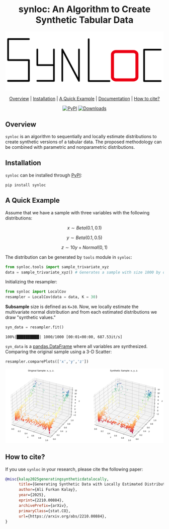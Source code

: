 <div align="center">

# synloc: An Algorithm to Create Synthetic Tabular Data

<img src="https://raw.githubusercontent.com/alfurka/synloc/main/assets/logo_white_bc.png" alt = 'synloc'>

[Overview](#overview) | [Installation](#installation) | [A Quick Example](#a-quick-example) | [Documentation](https://alfurka.github.io/synloc/) | [How to cite?](#how-to-cite)

[![PyPI](https://img.shields.io/pypi/v/synloc)](https://pypi.org/project/synloc) [![Downloads](https://static.pepy.tech/badge/synloc)](https://pepy.tech/project/synloc)

</div>

## Overview

`synloc` is an algorithm to sequentially and locally estimate distributions to create synthetic versions of a tabular data. The proposed methodology can be combined with parametric and nonparametric distributions. 

## Installation

`synloc` can be installed through [PyPI](https://pypi.org/):

```
pip install synloc
```

## A Quick Example

Assume that we have a sample with three variables with the following distributions:

$$x \sim Beta(0.1,\,0.1)$$

$$y \sim Beta(0.1,\, 0.5)$$

$$z \sim 10 y + Normal(0,\,1)$$

The distribution can be generated by `tools` module in `synloc`:


```python
from synloc.tools import sample_trivariate_xyz
data = sample_trivariate_xyz() # Generates a sample with size 1000 by default. 
```

Initializing the resampler:


```python
from synloc import LocalCov
resampler = LocalCov(data = data, K = 30)
```

**Subsample** size is defined as `K=30`. Now, we locally estimate the multivariate normal distribution and from each estimated distributions we draw "synthetic values."


```python
syn_data = resampler.fit() 
```

    100%|██████████| 1000/1000 [00:01<00:00, 687.53it/s]
    

`syn_data` is a [pandas.DataFrame](https://pandas.pydata.org/docs/reference/api/pandas.DataFrame.html) where all variables are synthesized. Comparing the original sample using a 3-D Scatter:


```python
resampler.comparePlots(['x','y','z'])
```    
![](https://raw.githubusercontent.com/alfurka/synloc/main/assets/README_7_0.png)

## How to cite?

If you use `synloc` in your research, please cite the following paper:

```bibtex
@misc{kalay2025generatingsyntheticdatalocally,
      title={Generating Synthetic Data with Locally Estimated Distributions for Disclosure Control}, 
      author={Ali Furkan Kalay},
      year={2025},
      eprint={2210.00884},
      archivePrefix={arXiv},
      primaryClass={stat.CO},
      url={https://arxiv.org/abs/2210.00884}, 
}
```
